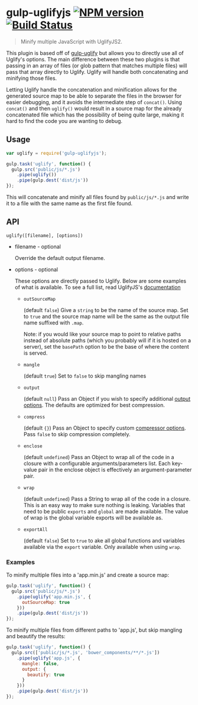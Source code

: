 # gulp-uglifyjs [![NPM version][npm-image]][npm-url] [![Build Status][travis-image]][travis-url]

> Minify multiple JavaScript with UglifyJS2.

This plugin is based off of [gulp-uglify](https://github.com/terinjokes/gulp-uglify)
but allows you to directly use all of Uglify's options. The main difference
between these two plugins is that passing in an array of files (or glob pattern
that matches multiple files) will pass that array directly to Uglify. Uglify
will handle both concatenating and minifying those files.

Letting Uglify handle the concatenation and minification allows for the
generated source map to be able to separate the files in the browser for easier
debugging, and it avoids the intermediate step of `concat()`. Using `concat()`
and then `uglify()` would result in a source map for the already concatenated
file which has the possibility of being quite large, making it hard to find the
code you are wanting to debug.

## Usage

```javascript
var uglify = require('gulp-uglifyjs');

gulp.task('uglify', function() {
  gulp.src('public/js/*.js')
    .pipe(uglify())
    .pipe(gulp.dest('dist/js'))
});
```

This will concatenate and minify all files found by `public/js/*.js` and write
it to a file with the same name as the first file found.

## API

`uglify([filename], [options])`

- filename - optional

  Override the default output filename.

- options - optional

  These options are directly passed to Uglify. Below are some examples of what
  is available. To see a full list, read UglifyJS's [documentation](https://github.com/mishoo/UglifyJS2/#api-reference)

  - `outSourceMap`

    (default `false`) Give a `string` to be the name of the source map. Set to
    `true` and the source map name will be the same as the output file name
    suffixed with `.map`.

    Note: if you would like your source map to point to relative paths instead
    of absolute paths (which you probably will if it is hosted on a server), set
    the `basePath` option to be the base of where the content is served.

  - `mangle`

    (default `true`) Set to `false` to skip mangling names

  - `output`

    (default `null`) Pass an Object if you wish to specify additional [output options](http://lisperator.net/uglifyjs/codegen).
    The defaults are optimized for best compression.

  - `compress`

    (default `{}`) Pass an Object to specify custom [compressor options](http://lisperator.net/uglifyjs/compress).
    Pass `false` to skip compression completely.

  - `enclose`

    (default `undefined`) Pass an Object to wrap all of the code in a closure
    with a configurable arguments/parameters list. Each key-value pair in the
    enclose object is effectively an argument-parameter pair.

  - `wrap`

    (default `undefined`) Pass a String to wrap all of the code in a closure.
    This is an easy way to make sure nothing is leaking. Variables that need to
    be public `exports` and `global` are made available. The value of wrap is
    the global variable exports will be available as.

  - `exportAll`

    (default `false`) Set to `true` to ake all global functions and variables
    available via the `export` variable. Only available when using `wrap`.

### Examples

To minify multiple files into a 'app.min.js' and create a source map:

```js
gulp.task('uglify', function() {
  gulp.src('public/js/*.js')
    .pipe(uglify('app.min.js', {
      outSourceMap: true
    }))
    .pipe(gulp.dest('dist/js'))
});
```

To minify multiple files from different paths to 'app.js', but skip mangling
and beautify the results:

```js
gulp.task('uglify', function() {
  gulp.src(['public/js/*.js', 'bower_components/**/*.js'])
    .pipe(uglify('app.js', {
      mangle: false,
      output: {
        beautify: true
      }
    }))
    .pipe(gulp.dest('dist/js'))
});
```

[npm-image]: http://img.shields.io/npm/v/gulp-uglifyjs.svg
[npm-url]: https://www.npmjs.org/package/gulp-uglifyjs/

[downloads-image]: http://img.shields.io/npm/dm/gulp-uglifyjs.svg

[travis-url]: https://travis-ci.org/craigjennings11/gulp-uglifyjs
[travis-image]: https://travis-ci.org/craigjennings11/gulp-uglifyjs.svg?branch=master
